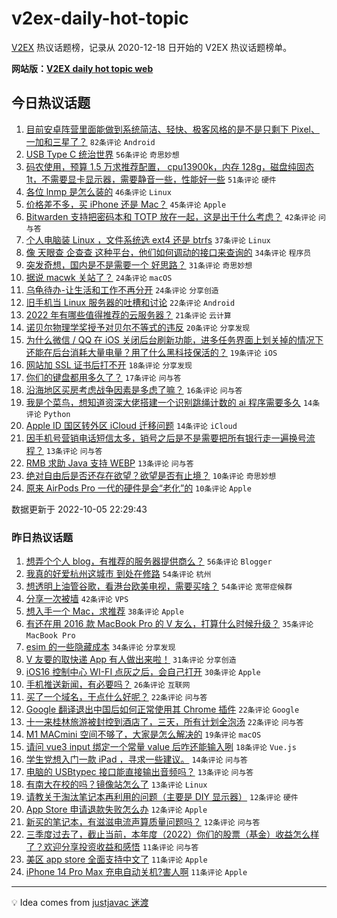 # v2ex-daily-hot-topic

[V2EX](https://www.v2ex.com/) 热议话题榜，记录从 2020-12-18 日开始的 V2EX 热议话题榜单。

**网站版：[V2EX daily hot topic web](https://boojack.github.io/v2ex-daily-hot-topic-web/)**

## 今日热议话题

<!-- TODAY BEGIN -->

1. [目前安卓阵营里面能做到系统简洁、轻快、极客风格的是不是只剩下 Pixel、一加和三星了？](https://www.v2ex.com/t/884716) `82条评论` `Android`
1. [USB Type C 统治世界](https://www.v2ex.com/t/884719) `56条评论` `奇思妙想`
1. [码农使用，预算 1.5 万求推荐配置， cpu13900k，内存 128g，磁盘纯固态 1t，不需要显卡显示器，需要静音一些，性能好一些](https://www.v2ex.com/t/884747) `51条评论` `硬件`
1. [各位 lnmp 是怎么装的](https://www.v2ex.com/t/884682) `46条评论` `Linux`
1. [价格差不多，买 iPhone 还是 Mac？](https://www.v2ex.com/t/884689) `45条评论` `Apple`
1. [Bitwarden 支持把密码本和 TOTP 放在一起，这是出于什么考虑？](https://www.v2ex.com/t/884687) `42条评论` `问与答`
1. [个人电脑装 Linux ，文件系统选 ext4 还是 btrfs](https://www.v2ex.com/t/884693) `37条评论` `Linux`
1. [像 天眼查 企查查 这种平台，他们如何调动的接口来查询的](https://www.v2ex.com/t/884727) `34条评论` `程序员`
1. [突发奇想，国内是不是需要一个 好思路？](https://www.v2ex.com/t/884717) `31条评论` `奇思妙想`
1. [据说 macwk 关站了？](https://www.v2ex.com/t/884794) `24条评论` `macOS`
1. [乌龟待办-让生活和工作不再分开](https://www.v2ex.com/t/884771) `24条评论` `分享创造`
1. [旧手机当 Linux 服务器的吐槽和讨论](https://www.v2ex.com/t/884743) `22条评论` `Android`
1. [2022 年有哪些值得推荐的云服务器？](https://www.v2ex.com/t/884757) `21条评论` `云计算`
1. [诺贝尔物理学奖授予对贝尔不等式的违反](https://www.v2ex.com/t/884783) `20条评论` `分享发现`
1. [为什么微信 / QQ 在 iOS 关闭后台刷新功能，进多任务界面上划关掉的情况下还能在后台消耗大量电量？用了什么黑科技保活的？](https://www.v2ex.com/t/884729) `19条评论` `iOS`
1. [网站加 SSL 证书后打不开](https://www.v2ex.com/t/884694) `18条评论` `分享发现`
1. [你们的键盘都用多久了？](https://www.v2ex.com/t/884766) `17条评论` `问与答`
1. [沿海地区买房考虑战争因素是多虑了嘛？](https://www.v2ex.com/t/884790) `16条评论` `问与答`
1. [我是个菜鸟，想知道资深大佬搭建一个识别跳绳计数的 ai 程序需要多久](https://www.v2ex.com/t/884804) `14条评论` `Python`
1. [Apple ID 国区转外区 iCloud 迁移问题](https://www.v2ex.com/t/884782) `14条评论` `iCloud`
1. [因手机号营销电话短信太多，销号之后是不是需要把所有银行走一遍换号流程？](https://www.v2ex.com/t/884724) `13条评论` `问与答`
1. [RMB 求助 Java 支持 WEBP](https://www.v2ex.com/t/884714) `13条评论` `问与答`
1. [绝对自由后是否还存在欲望？欲望是否有止境？](https://www.v2ex.com/t/884826) `10条评论` `奇思妙想`
1. [原来 AirPods Pro 一代的硬件是会“老化”的](https://www.v2ex.com/t/884817) `10条评论` `Apple`

数据更新于 2022-10-05 22:29:43

<!-- TODAY END -->

### 昨日热议话题

<!-- YESTERDAY BEGIN -->

1. [想弄个个人 blog，有推荐的服务器提供商么？](https://www.v2ex.com/t/884582) `56条评论` `Blogger`
1. [我真的好爱杭州这城市 到处在修路](https://www.v2ex.com/t/884596) `54条评论` `杭州`
1. [想透明上油管谷歌，看港台欧美电视，需要买啥？](https://www.v2ex.com/t/884614) `54条评论` `宽带症候群`
1. [分享一次被墙](https://www.v2ex.com/t/884639) `42条评论` `VPS`
1. [想入手一个 Mac，求推荐](https://www.v2ex.com/t/884562) `38条评论` `Apple`
1. [有还在用 2016 款 MacBook Pro 的 V 友么，打算什么时候升级？](https://www.v2ex.com/t/884619) `35条评论` `MacBook Pro`
1. [esim 的一些隐藏成本](https://www.v2ex.com/t/884574) `34条评论` `分享发现`
1. [V 友要的取快递 App 有人做出来啦！](https://www.v2ex.com/t/884580) `31条评论` `分享创造`
1. [iOS16 控制中心 WI-FI 点灰之后，会自己打开](https://www.v2ex.com/t/884624) `30条评论` `Apple`
1. [手机推送新闻，有必要吗？](https://www.v2ex.com/t/884564) `26条评论` `互联网`
1. [买了一个域名，干点什么好呢？](https://www.v2ex.com/t/884654) `22条评论` `问与答`
1. [Google 翻译退出中国后如何正常使用其 Chrome 插件](https://www.v2ex.com/t/884631) `22条评论` `Google`
1. [十一来桂林旅游被封控到酒店了，三天，所有计划全泡汤](https://www.v2ex.com/t/884657) `22条评论` `问与答`
1. [M1 MACmini 空间不够了，大家是怎么解决的](https://www.v2ex.com/t/884612) `19条评论` `macOS`
1. [请问 vue3 input 绑定一个常量 value 后咋还能输入咧](https://www.v2ex.com/t/884648) `18条评论` `Vue.js`
1. [学生党想入门一款 iPad ，寻求一些建议。](https://www.v2ex.com/t/884606) `14条评论` `问与答`
1. [电脑的 USBtypec 接口能直接输出音频吗？](https://www.v2ex.com/t/884641) `13条评论` `问与答`
1. [有南大在校的吗？镜像站怎么了](https://www.v2ex.com/t/884600) `13条评论` `Linux`
1. [请教关于淘汰笔记本再利用的问题（主要是 DIY 显示器）](https://www.v2ex.com/t/884621) `12条评论` `硬件`
1. [App Store 申请退款失败怎么办](https://www.v2ex.com/t/884578) `12条评论` `Apple`
1. [新买的笔记本，有滋滋电流声算质量问题吗？](https://www.v2ex.com/t/884569) `12条评论` `问与答`
1. [三季度过去了，截止当前，本年度（2022）你们的股票（基金）收益怎么样了？欢迎分享投资收益和感悟](https://www.v2ex.com/t/884661) `11条评论` `问与答`
1. [美区 app store 全面支持中文了](https://www.v2ex.com/t/884604) `11条评论` `Apple`
1. [iPhone 14 Pro Max 充电自动关机?害人啊](https://www.v2ex.com/t/884601) `11条评论` `Apple`

<!-- YESTERDAY END -->

---

💡 Idea comes from [justjavac 迷渡](https://github.com/justjavac/)
